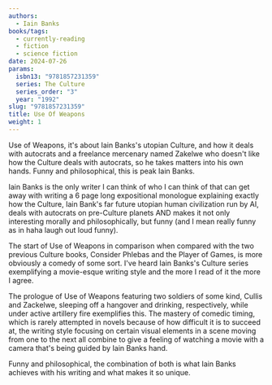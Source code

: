 ```yaml
---
authors:
  - Iain Banks
books/tags:
  - currently-reading
  - fiction
  - science fiction
date: 2024-07-26
params:
  isbn13: "9781857231359"
  series: The Culture
  series_order: "3"
  year: "1992"
slug: "9781857231359"
title: Use Of Weapons
weight: 1
---
```


Use of Weapons, it's about Iain Banks's utopian Culture, and how it deals with autocrats and a freelance mercenary named Zakelwe who doesn't like how the Culture deals with autocrats, so he takes matters into his own hands. Funny and philosophical, this is peak Iain Banks. 

<!--more-->

Iain Banks is the only writer I can think of who I can think of that can get away with writing a 6 page long expositional monologue explaining exactly how the Culture, Iain Bank's far future utopian human civilization run by AI, deals with autocrats on pre-Culture planets AND makes it not only interesting morally and philosophically, but funny (and I mean really funny as in haha laugh out loud funny).

The start of Use of Weapons in comparison when compared with the two previous Culture books, Consider Phlebas and the Player of Games, is more obviously a comedy of some sort. I've heard Iain Banks's Culture series exemplifying a movie-esque writing style and the more I read of it the more I agree.

The prologue of Use of Weapons featuring two soldiers of some kind, Cullis and Zackelwe, sleeping off a hangover and drinking, respectively, while under active artillery fire exemplifies this. The mastery of comedic timing, which is rarely attempted in novels because of how difficult it is to succeed at, the writing style focusing on certain visual elements in a scene moving from one to the next all combine to give a feeling of watching a movie with a camera that's being guided by Iain Banks hand.

Funny and philosophical, the combination of both is what Iain Banks achieves with his writing and what makes it so unique.